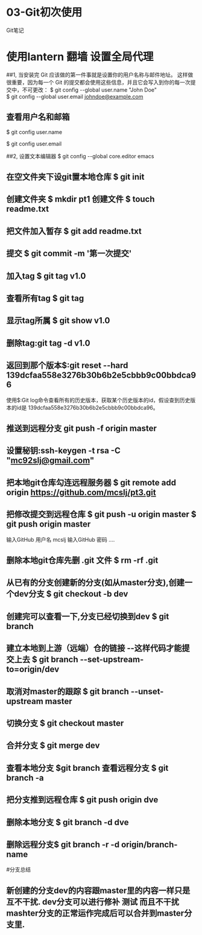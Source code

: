 # 03-Git初次使用

Git笔记
# 使用lantern 翻墙 设置全局代理
##1, 当安装完 Git 应该做的第一件事就是设置你的用户名称与邮件地址。 这样做很重要，因为每一个 Git 的提交都会使用这些信息，并且它会写入到你的每一次提交中，不可更改： 
$ git config --global user.name "John Doe"  
$ git config --global user.email johndoe@example.com

## 查看用户名和邮箱
$ git config user.name

$ git config user.email

##2, 设置文本编辑器 $ git config --global core.editor emacs

## 在空文件夹下设git置本地仓库 $ git init

## 创建文件夹 $ mkdir pt1  创建文件 $ touch readme.txt 

## 把文件加入暂存 $ git add readme.txt

## 提交 $ git commit -m '第一次提交'

## 加入tag $ git tag v1.0

## 查看所有tag $ git tag

## 显示tag所属 $ git show v1.0

## 删除tag:git tag -d v1.0

## 返回到那个版本$:git reset --hard 139dcfaa558e3276b30b6b2e5cbbb9c00bbdca96
   使用$:Git log命令查看所有的历史版本，获取某个历史版本的id，假设查到历史版本的id是   139dcfaa558e3276b30b6b2e5cbbb9c00bbdca96。

## 推送到远程分支 git push -f origin master

## 设置秘钥:ssh-keygen -t rsa -C "mc92slj@gmail.com"

## 把本地git仓库勾连远程服务器 $ git remote add origin https://github.com/mcslj/pt3.git
## 把修改提交到远程仓库 $ git push -u origin master  $ git push origin master  
   输入GitHub 用户名 mcslj
   输入GitHub 密码 ....

## 删除本地git仓库先删 .git 文件 $ rm -rf .git

## 从已有的分支创建新的分支(如从master分支),创建一个dev分支 $ git checkout -b dev

## 创建完可以查看一下,分支已经切换到dev $ git branch


## 建立本地到上游（远端）仓的链接 --这样代码才能提交上去 $ git branch --set-upstream-to=origin/dev 

## 取消对master的跟踪 $ git branch --unset-upstream master

## 切换分支 $ git checkout master  

## 合并分支 $ git merge dev

## 查看本地分支 $git branch  查看远程分支 $ git branch -a

## 把分支推到远程仓库 $ git push origin dve

## 删除本地分支  $ git branch -d dve

## 删除远程分支$ git branch -r -d origin/branch-name

#分支总结
## 新创建的分支dev的内容跟master里的内容一样只是互不干扰. dev分支可以进行修补 测试 而且不干扰mashter分支的正常运作完成后可以合并到master分支里.
